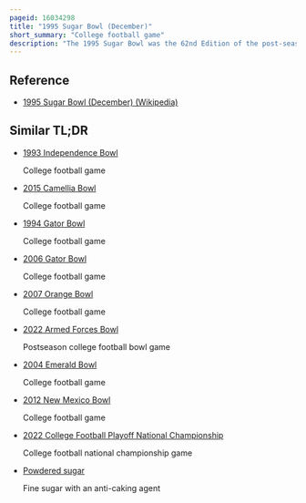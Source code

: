 ```yaml
---
pageid: 16034298
title: "1995 Sugar Bowl (December)"
short_summary: "College football game"
description: "The 1995 Sugar Bowl was the 62nd Edition of the post-season american College Football Sugar Bowl Bowl Game. It featured the Virginia Tech Hokies and the Texas Longhorns and was held at the Louisiana Superdome in New Orleans, Louisiana, on December 31, 1995. The Game was the last Game of the 1995 ncaa Division I-A Football Season for both Teams and ended with a 2810 Victory for Virginia Tech."
---
```


## Reference

- [1995 Sugar Bowl (December) (Wikipedia)](https://en.wikipedia.org/?curid=16034298)

## Similar TL;DR

- [1993 Independence Bowl](/tldr/en/1993-independence-bowl)

  College football game

- [2015 Camellia Bowl](/tldr/en/2015-camellia-bowl)

  College football game

- [1994 Gator Bowl](/tldr/en/1994-gator-bowl)

  College football game

- [2006 Gator Bowl](/tldr/en/2006-gator-bowl)

  College football game

- [2007 Orange Bowl](/tldr/en/2007-orange-bowl)

  College football game

- [2022 Armed Forces Bowl](/tldr/en/2022-armed-forces-bowl)

  Postseason college football bowl game

- [2004 Emerald Bowl](/tldr/en/2004-emerald-bowl)

  College football game

- [2012 New Mexico Bowl](/tldr/en/2012-new-mexico-bowl)

  College football game

- [2022 College Football Playoff National Championship](/tldr/en/2022-college-football-playoff-national-championship)

  College football national championship game

- [Powdered sugar](/tldr/en/powdered-sugar)

  Fine sugar with an anti-caking agent
